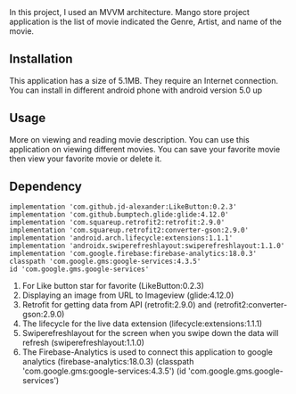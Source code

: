 <snippet>
  <content><![CDATA[
# ${1:Mango Store}

In this project, I used an MVVM architecture.
Mango store project application is the list of movie indicated the Genre, Artist, and name of the movie. 

## Installation

This application has a size of 5.1MB.
They require an Internet connection.
You can install in different android phone with android version 5.0 up

## Usage

More on viewing and reading movie description. 
You can use this application on viewing different movies.
You can save your favorite movie then view your favorite movie or delete it.

## Dependency

    implementation 'com.github.jd-alexander:LikeButton:0.2.3'
    implementation 'com.github.bumptech.glide:glide:4.12.0'
    implementation 'com.squareup.retrofit2:retrofit:2.9.0'
    implementation 'com.squareup.retrofit2:converter-gson:2.9.0'
    implementation 'android.arch.lifecycle:extensions:1.1.1'
    implementation 'androidx.swiperefreshlayout:swiperefreshlayout:1.1.0'
    implementation 'com.google.firebase:firebase-analytics:18.0.3'
    classpath 'com.google.gms:google-services:4.3.5'
    id 'com.google.gms.google-services'
    
1. For Like button star for favorite (LikeButton:0.2.3)
2. Displaying an image from URL to Imageview (glide:4.12.0)
3. Retrofit for getting data from API (retrofit:2.9.0) and (retrofit2:converter-gson:2.9.0)
4. The lifecycle for the live data extension (lifecycle:extensions:1.1.1)		
5. Swiperefreshlayout for the screen when you swipe down the data will refresh (swiperefreshlayout:1.1.0)	
6. The Firebase-Analytics is used to connect this application to google analytics 
   (firebase-analytics:18.0.3)
   (classpath 'com.google.gms:google-services:4.3.5')
   (id 'com.google.gms.google-services')
			


</snippet>
